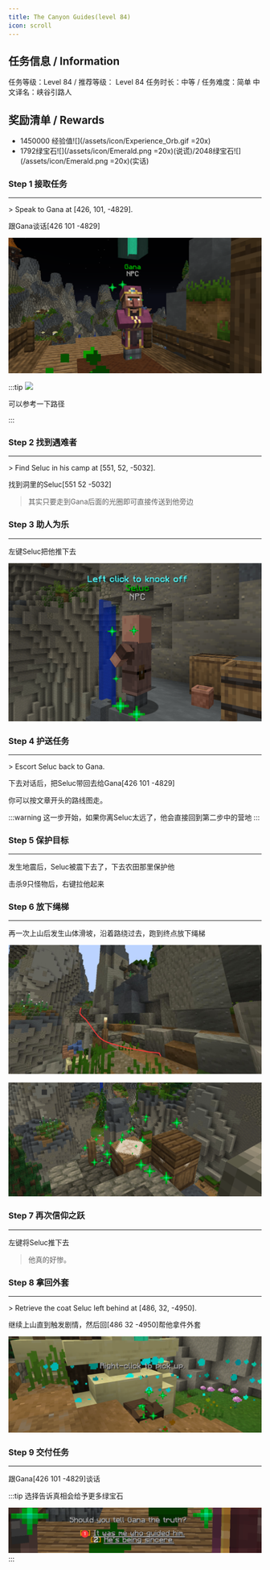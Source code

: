 ```yaml
---
title: The Canyon Guides(level 84)
icon: scroll
---
```


## 任务信息 / Information
任务等级：Level 84 / 推荐等级： Level 84
任务时长：中等 / 任务难度：简单
中文译名：峡谷引路人


## 奖励清单 / Rewards

+ 1450000 经验值![](/assets/icon/Experience_Orb.gif =20x)
+ 1792绿宝石![](/assets/icon/Emerald.png =20x)(说谎)/2048绿宝石![](/assets/icon/Emerald.png =20x)(实话)

### Step 1 接取任务
---
\> Speak to Gana at [426, 101, -4829].

跟<NPC>Gana</NPC>谈话<CC>[426 101 -4829]</CC>

![](/assets/img/lv84-1.png)

:::tip
![](/assets/img/lv84-3.png)

可以参考一下路径

:::

### Step 2 找到遇难者
---
\> Find Seluc in his camp at [551, 52, -5032].

找到洞里的<NPC>Seluc</NPC><CC>[551 52 -5032]</CC>

>其实只要走到<NPC>Gana</NPC>后面的光圈即可直接传送到他旁边

### Step 3 助人为乐
---

左键<NPC>Seluc</NPC>把他推下去

![](/assets/img/lv84-2.png)

### Step 4 护送任务
--- 
\> Escort Seluc back to Gana.


下去对话后，把<NPC>Seluc</NPC>带回去给<NPC>Gana</NPC><CC>[426 101 -4829]</CC>

你可以按文章开头的路线图走。

:::warning
这一步开始，如果你离Seluc太远了，他会直接回到第二步中的营地
:::

### Step 5 保护目标
---

发生地震后，Seluc被震下去了，下去农田那里保护他

击杀9只怪物后，右键拉他起来

### Step 6 放下绳梯
--- 

再一次上山后发生山体滑坡，沿着路绕过去，跑到终点放下绳梯

![](/assets/img/lvl84-2.jpg)

![](/assets/img/lv84-5.png)

### Step 7 再次信仰之跃
--- 

左键将<NPC>Seluc</NPC>推下去

>他真的好惨。

### Step 8 拿回外套
--- 
\> Retrieve the coat Seluc left behind at [486, 32, -4950].


继续上山直到触发剧情，然后回<CC>[486 32 -4950]</CC>帮他拿件外套

![](/assets/img/lv84-6.png)

### Step 9 交付任务
--- 

跟<NPC>Gana</NPC><CC>[426 101 -4829]</CC>谈话


:::tip
选择告诉真相会给予更多绿宝石

![](/assets/img/lv84-7.png)
:::

